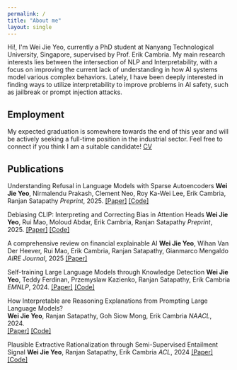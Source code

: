 ```yaml
---
permalink: /
title: "About me"
layout: single
---
```


Hi!, I'm Wei Jie Yeo, currently a PhD student at Nanyang Technological University, Singapore, supervised by Prof. Erik Cambria. My main research interests lies between the intersection of NLP and Interpretability, with a focus on improving the current lack of understanding in how AI systems model various complex behaviors. Lately, I have been deeply interested in finding ways to utilize interpretability to improve problems in AI safety, such as jailbreak or prompt injection attacks.

## Employment
My expected graduation is somewhere towards the end of this year and will be actively seeking a full-time position in the industrial sector. Feel free to connect if you think I am a suitable candidate! [CV](/files/Resume.pdf)

## Publications
Understanding Refusal in Language Models with Sparse Autoencoders
**Wei Jie Yeo**, Nirmalendu Prakash, Clement Neo, Roy Ka-Wei Lee, Erik Cambria, Ranjan Satapathy
*Preprint*, 2025.
[[Paper]](https://arxiv.org/abs/2505.23556) [[Code]](https://github.com/wj210/refusal_sae)

Debiasing CLIP: Interpreting and Correcting Bias in Attention Heads
**Wei Jie Yeo**, Rui Mao, Moloud Abdar, Erik Cambria, Ranjan Satapathy
*Preprint*, 2025.
[[Paper]](https://www.arxiv.org/abs/2505.17425) [[Code]](https://github.com/wj210/CLIP_LTC)

A comprehensive review on financial explainable AI
**Wei Jie Yeo**, Wihan Van Der Heever, Rui Mao, Erik Cambria, Ranjan Satapathy, Gianmarco Mengaldo
*AIRE Journal*, 2025
[[Paper]](https://link.springer.com/article/10.1007/s10462-024-11077-7)

Self-training Large Language Models through Knowledge Detection
**Wei Jie Yeo**, Teddy Ferdinan, Przemyslaw Kazienko, Ranjan Satapathy, Erik Cambria
*EMNLP*, 2024.
[[Paper]](https://aclanthology.org/2024.findings-emnlp.883/) [[Code]](https://github.com/wj210/Self-Training-LLM)

How Interpretable are Reasoning Explanations from Prompting Large Language Models?  
**Wei Jie Yeo**, Ranjan Satapathy, Goh Siow Mong, Erik Cambria
*NAACL*, 2024.  
[[Paper]](https://aclanthology.org/2024.findings-naacl.138/) [[Code]](https://github.com/wj210/CoT_interpretability)

Plausible Extractive Rationalization through Semi-Supervised Entailment Signal
**Wei Jie Yeo**, Ranjan Satapathy, Erik Cambria
*ACL*, 2024
[[Paper]](https://aclanthology.org/2024.findings-acl.307/) [[Code]](https://github.com/wj210/NLI_ETP)



